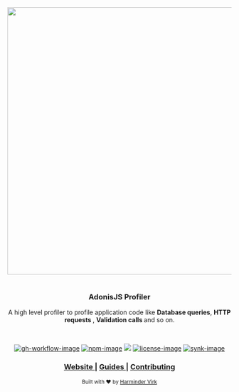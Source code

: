 <div align="center">
  <img src="https://res.cloudinary.com/adonisjs/image/upload/q_100/v1558612869/adonis-readme_zscycu.jpg" width="600px">
</div>

<br />

<div align="center">
  <h3>AdonisJS Profiler</h3>
  <p>A high level profiler to profile application code like <strong>Database queries</strong>, <strong> HTTP requests </strong>, <strong> Validation calls </strong> and so on.</p>
</div>

<br />

<div align="center">

[![gh-workflow-image]][gh-workflow-url] [![npm-image]][npm-url] ![][typescript-image] [![license-image]][license-url] [![synk-image]][synk-url]

</div>

<div align="center">
  <h3>
    <a href="https://preview.adonisjs.com">
      Website
    </a>
    <span> | </span>
    <a href="https://preview.adonisjs.com/guides/security/encryption">
      Guides
    </a>
    <span> | </span>
    <a href="CONTRIBUTING.md">
      Contributing
    </a>
  </h3>
</div>

<div align="center">
  <sub>Built with ❤︎ by <a href="https://twitter.com/AmanVirk1">Harminder Virk</a>
</div>

[gh-workflow-image]: https://img.shields.io/github/workflow/status/adonisjs/profiler/test?style=for-the-badge
[gh-workflow-url]: https://github.com/adonisjs/profiler/actions/workflows/test.yml "Github action"

[typescript-image]: https://img.shields.io/badge/Typescript-294E80.svg?style=for-the-badge&logo=typescript
[typescript-url]:  "typescript"

[npm-image]: https://img.shields.io/npm/v/@adonisjs/profiler.svg?style=for-the-badge&logo=npm
[npm-url]: https://npmjs.org/package/@adonisjs/profiler "npm"

[license-image]: https://img.shields.io/npm/l/@adonisjs/profiler?color=blueviolet&style=for-the-badge
[license-url]: LICENSE.md "license"

[synk-image]: https://img.shields.io/snyk/vulnerabilities/github/adonisjs/profiler?label=Synk%20Vulnerabilities&style=for-the-badge
[synk-url]: https://snyk.io/test/github/adonisjs/profiler?targetFile=package.json "synk"
